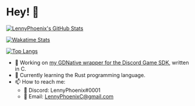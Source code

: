 # Hey! 👋

<!--
**LennyPhoenix/LennyPhoenix** is a ✨ _special_ ✨ repository because its `README.md` (this file) appears on your GitHub profile.

Here are some ideas to get you started:

- 👯 I’m looking to collaborate on ...
- 🤔 I’m looking for help with ...
- 💬 Ask me about ...
- 📫 How to reach me: ...
- 😄 Pronouns: ...
- ⚡ Fun fact: ...
-->

[![LennyPhoenix's GitHub Stats](https://github-readme-stats.vercel.app/api?username=LennyPhoenix&bg_color=40,292E49,536976&title_color=ffe&text_color=fee&show_icons=true&include_all_commits=true&count_private=true)](https://github.com/anuraghazra/github-readme-stats)

[![Wakatime Stats](https://github-readme-stats.vercel.app/api/wakatime?username=LennyPhoenix&bg_color=40,292E49,536976&title_color=ffe&text_color=fee&layout=compact)](https://github.com/anuraghazra/github-readme-stats)

[![Top Langs](https://github-readme-stats.vercel.app/api/top-langs/?username=LennyPhoenix&bg_color=40,292E49,536976&title_color=ffe&text_color=fee&layout=compact)](https://github.com/anuraghazra/github-readme-stats)

- 🔭 Working on [my GDNative wrapper for the Discord Game SDK](https://github.com/LennyPhoenix/GodotDiscordSDK), written in C.
- 🌱 Currently learning the Rust programming language.
- 📫 How to reach me:
  - 💬 Discord: LennyPhoenix#0001
  - 📧 Email: LennyPhoenixC@gmail.com
